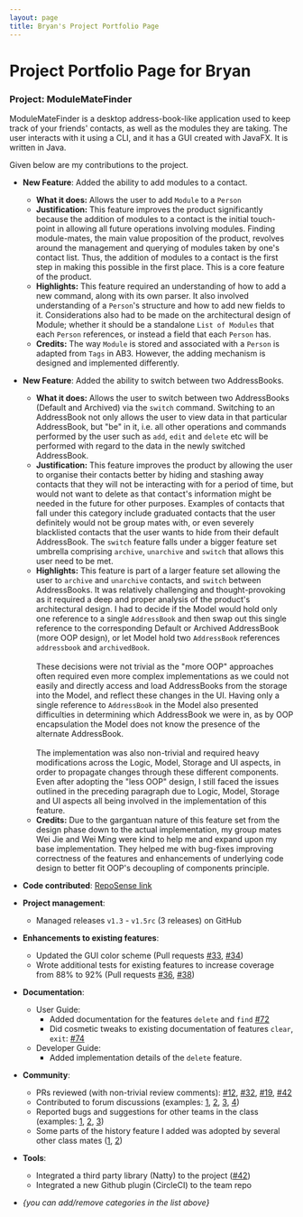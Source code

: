 ```yaml
---
layout: page
title: Bryan's Project Portfolio Page
---
```

# Project Portfolio Page for Bryan

### Project: ModuleMateFinder

ModuleMateFinder is a desktop address-book-like application used to keep track of your friends' contacts, as well as the modules they are taking. The user interacts with it using a CLI, and it has a GUI created with JavaFX. It is written in Java.

Given below are my contributions to the project.

* **New Feature**: Added the ability to add modules to a contact.
   - **What it does:** Allows the user to add `Module` to a `Person`
   - **Justification:** This feature improves the product significantly because the addition of modules to a contact is the initial touch-point in allowing all future operations involving modules. Finding module-mates, the main value proposition of the product, revolves around the management and querying of modules taken by one's contact list. Thus, the addition of modules to a contact is the first step in making this possible in the first place. This is a core feature of the product.
   - **Highlights:** This feature required an understanding of how to add a new command, along with its own parser. It also involved understanding of a `Person`'s structure and how to add new fields to it. Considerations also had to be made on the architectural design of Module; whether it should be a standalone `List of Modules` that each `Person` references, or instead a field that each `Person` has.
   - **Credits:** The way `Module` is stored and associated with a `Person` is adapted from `Tags` in AB3. However, the adding mechanism is designed and implemented differently.
   

* **New Feature**: Added the ability to switch between two AddressBooks.
  - **What it does:** Allows the user to switch between two AddressBooks (Default and Archived) via the `switch` command. Switching to an AddressBook not only allows the user to view data in that particular AddressBook, but "be" in it, i.e. all other operations and commands performed by the user such as `add`, `edit` and `delete` etc will be performed with regard to the data in the newly switched AddressBook.
  - **Justification:** This feature improves the product by allowing the user to organise their contacts better by hiding and stashing away contacts that they will not be interacting with for a period of time, but would not want to delete as that contact's information might be needed in the future for other purposes. Examples of contacts that fall under this category include graduated contacts that the user definitely would not be group mates with, or even severely blacklisted contacts that the user wants to hide from their default AddressBook. The `switch` feature falls under a bigger feature set umbrella comprising `archive`, `unarchive` and `switch` that allows this user need to be met.
  - **Highlights:** This feature is part of a larger feature set allowing the user to `archive` and `unarchive` contacts, and `switch` between AddressBooks. It was relatively challenging and thought-provoking as it required a deep and proper analysis of the product's architectural design. I had to decide if the Model would hold only one reference to a single `AddressBook` and then swap out this single reference to the corresponding Default or Archived AddressBook (more OOP design), or let Model hold two `AddressBook` references `addressbook` and `archivedBook`. 
                     <br><br>These decisions were not trivial as the "more OOP" approaches often required even more complex implementations as we could not easily and directly access and load AddressBooks from the storage into the Model, and reflect these changes in the UI. Having only a single reference to `AddressBook` in the Model also presented difficulties in determining which AddressBook we were in, as by OOP encapsulation the Model does not know the presence of the alternate AddressBook. 
                     <br><br>The implementation was also non-trivial and required heavy modifications across the Logic, Model, Storage and UI aspects, in order to propagate changes through these different components. Even after adopting the "less OOP" design, I still faced the issues outlined in the preceding paragraph due to Logic, Model, Storage and UI aspects all being involved in the implementation of this feature.
  - **Credits:** Due to the gargantuan nature of this feature set from the design phase down to the actual implementation, my group mates Wei Jie and Wei Ming were kind to help me and expand upon my base implementation. They helped me with bug-fixes improving correctness of the features and enhancements of underlying code design to better fit OOP's decoupling of components principle.
* **Code contributed**: [RepoSense link]()

* **Project management**:
    * Managed releases `v1.3` - `v1.5rc` (3 releases) on GitHub

* **Enhancements to existing features**:
    * Updated the GUI color scheme (Pull requests [\#33](), [\#34]())
    * Wrote additional tests for existing features to increase coverage from 88% to 92% (Pull requests [\#36](), [\#38]())

* **Documentation**:
    * User Guide:
        * Added documentation for the features `delete` and `find` [\#72]()
        * Did cosmetic tweaks to existing documentation of features `clear`, `exit`: [\#74]()
    * Developer Guide:
        * Added implementation details of the `delete` feature.

* **Community**:
    * PRs reviewed (with non-trivial review comments): [\#12](), [\#32](), [\#19](), [\#42]()
    * Contributed to forum discussions (examples: [1](), [2](), [3](), [4]())
    * Reported bugs and suggestions for other teams in the class (examples: [1](), [2](), [3]())
    * Some parts of the history feature I added was adopted by several other class mates ([1](), [2]())

* **Tools**:
    * Integrated a third party library (Natty) to the project ([\#42]())
    * Integrated a new Github plugin (CircleCI) to the team repo

* _{you can add/remove categories in the list above}_
